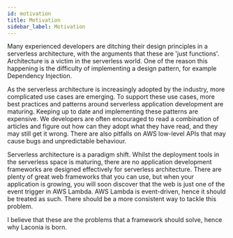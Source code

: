 ```yaml
---
id: motivation
title: Motivation
sidebar_label: Motivation
---
```


Many experienced developers are ditching their design principles in a serverless
architecture, with the arguments that these are 'just functions'. Architecture
is a victim in the serverless world. One of the reason this happening is the
difficulty of implementing a design pattern, for example Dependency Injection.

As the serverless architecture is increasingly adopted by the industry, more
complicated use cases are emerging. To support these use cases, more best
practices and patterns around serverless application development are maturing.
Keeping up to date and implementing these patterns are expensive. We developers
are often encouraged to read a combination of articles and figure out how can
they adopt what they have read, and they may still get it wrong. There are also
pitfalls on AWS low-level APIs that may cause bugs and unpredictable behaviour.

Serverless architecture is a paradigm shift. Whilst the deployment tools in the
serverless space is maturing, there are no application development frameworks
are designed effectively for serverless architecture. There are plenty of great
web frameworks that you can use, but when your application is growing, you will
soon discover that the web is just one of the event trigger in AWS Lambda. AWS
Lambda is event-driven, hence it should be treated as such. There should be a
more consistent way to tackle this problem.

I believe that these are the problems that a framework should solve, hence why
Laconia is born.
